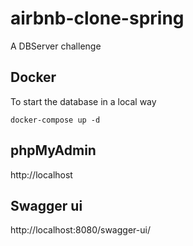 # airbnb-clone-spring

A DBServer challenge

## Docker

To start the database in a local way
```
docker-compose up -d
```

## phpMyAdmin

http://localhost



## Swagger ui

http://localhost:8080/swagger-ui/

